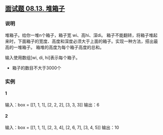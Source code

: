 ## [面试题 08.13. 堆箱子](https://leetcode-cn.com/problems/pile-box-lcci/)

### 说明
堆箱子。给你一堆n个箱子，箱子宽 wi、高hi、深di。
箱子不能翻转，将箱子堆起来时，下面箱子的宽度、高度和深度必须大于上面的箱子。实现一种方法，搭出最高的一堆箱子。
箱堆的高度为每个箱子高度的总和。

输入使用数组[wi, di, hi]表示每个箱子。

* 箱子的数目不大于3000个

### 实例
#### 1
输入：box = [[1, 1, 1], [2, 2, 2], [3, 3, 3]]
输出：6

#### 2
输入：box = [[1, 1, 1], [2, 3, 4], [2, 6, 7], [3, 4, 5]]
输出：10